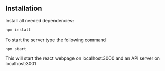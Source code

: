 ## Installation

Install all needed dependencies:

```bash
npm install
```

To start the server type the following command

```
npm start
```

This will start the react webpage on localhost:3000 and an API server on localhost:3001